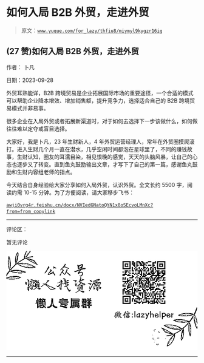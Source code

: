 # 如何入局 B2B 外贸，走进外贸

> 原文：[`www.yuque.com/for_lazy/thfiu8/miymyl9kygzr16ig`](https://www.yuque.com/for_lazy/thfiu8/miymyl9kygzr16ig)

## (27 赞)如何入局 B2B 外贸，走进外贸

作者： 卜凡

日期：2023-09-28

外贸耳熟能详，B2B 跨境贸易是企业拓展国际市场的重要途径，一个合适的模式可以帮助企业降本增效、增加销售额，提升竞争力，选择适合自己的 B2B 跨境贸易模式并非易事。

很多企业在入局外贸或者拓展新渠道时，对于如何去选择下一步该做什么，如何做往往难以定夺或盲目选择。

大家好，我是卜凡，23 年生财新人，4 年外贸运营经理人，常年在外贸圈摸爬滚打。进入生财几个月一直在潜水，几乎空闲时间都泡在星球里了，不同的赚钱故事，生财认知，圈友的耳濡目染，相见恨晚的感觉，天天的头脑风暴，让自己的心态也逐步又了转变。直到鱼丸鼓励输出文章，才写下了自己的第一篇，感谢鱼丸鼓励和生财内容组老师的指点。

今天结合自身经验给大家分享如何入局外贸，认识外贸。全文长约 5500 字，阅读约需 10-15 分钟。为了方便阅读，请大家移步飞书：

[`awji0vrg4r.feishu.cn/docx/NVIedGNatoQYN1x8oSEcvoLMnXc?from=from_copylink`](https://awji0vrg4r.feishu.cn/docx/NVIedGNatoQYN1x8oSEcvoLMnXc?from=from_copylink)

* * *

评论区：

暂无评论

![](img/1c37d505930596d12a88ab23e11aa07a.png)

* * *